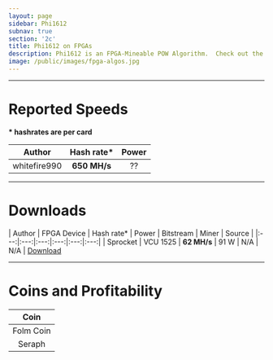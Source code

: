 ```yaml
---
layout: page
sidebar: Phi1612
subnav: true
section: '2c'
title: Phi1612 on FPGAs
description: Phi1612 is an FPGA-Mineable POW Algorithm.  Check out the comparison to top end GPUs.  
image: /public/images/fpga-algos.jpg
---
```


---

# Reported Speeds

**\* hashrates are per card**

| Author | Hash rate* | Power | 
|:---:|:---:|:---:|
| whitefire990 | <b>650 MH/s</b> | ?? |

---

# Downloads

| Author | FPGA Device | Hash rate* | Power | Bitstream | Miner | Source |
|:---:|:---:|:---:|:---:|:---:|:---:|
| Sprocket | VCU 1525 | <b>62 MH/s</b> | 91 W | N/A | N/A | [Download](https://github.com/sprocket-fpga/FPGA_Mining_AWS/tree/master/phi1612)

---

# Coins and Profitability

| Coin | 
|:---:|
| Folm Coin |
| Seraph |
